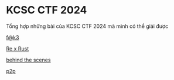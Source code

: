 # KCSC CTF 2024

Tổng hợp những bài của KCSC CTF 2024 mà mình có thể giải được

[f@k3](https://github.com/noobmannn/KCSC_CTF_2024/blob/main/f%40k3/README.md)

[Re x Rust](https://github.com/noobmannn/KCSC_CTF_2024/blob/main/Re%20x%20Rust/README.md)

[behind the scenes](https://github.com/noobmannn/KCSC_CTF_2024/blob/main/behind%20the%20scenes/README.md)

[p2p](https://github.com/noobmannn/KCSC_CTF_2024/blob/main/p2p/README.md)
